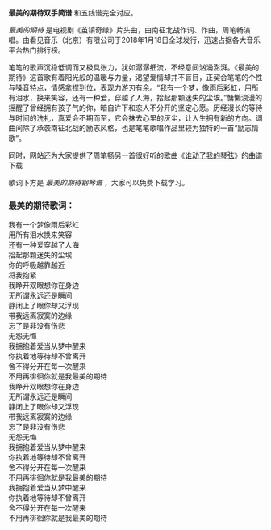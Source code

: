 

**最美的期待双手简谱** 和五线谱完全对应。

_最美的期待_
是电视剧《茧镇奇缘》片头曲，由南征北战作词、作曲，周笔畅演唱。由看见音乐（北京）有限公司于2018年1月18日全球发行，迅速占据各大音乐平台热门排行榜。

笔笔的歌声沉稳低调而又极具张力，犹如潺潺细流，不经意间汹涌澎湃。《最美的期待》这首歌有着阳光般的温暖与力量，渴望爱情却并不盲目，正契合笔笔的个性与嗓音特点，情感拿捏到位，表现力游刃有余。“我有一个梦，像雨后彩虹，用所有泪水，换来笑容，还有一种爱，穿越了人海，拾起那颗迷失的尘埃。”慵懒浪漫的摇醒了曾经拥有孩子气的你，暗自许下和恋人不分开的坚定心愿。历经漫长的等待与时间的洗礼，真爱会不期而至，它会抹去心里的灰尘，让人生拥有新的方向。词曲间除了承袭南征北战的励志风格，也是笔笔歌唱作品里较为独特的一首“励志情歌”。

同时，网站还为大家提供了周笔畅另一首很好听的歌曲《[谁动了我的琴弦](Music-5949-谁动了我的琴弦-周笔畅.html
"谁动了我的琴弦")》的曲谱下载

歌词下方是 _最美的期待钢琴谱_ ，大家可以免费下载学习。

### 最美的期待歌词：

我有一个梦像雨后彩虹  
用所有泪水换来笑容  
还有一种爱穿越了人海  
拾起那颗迷失的尘埃  
你的呼吸越靠越近  
将我抱紧  
我睁开双眼想你在身边  
无所谓永远还是瞬间  
静闭上了眼你却又浮现  
带我远离寂寞的边缘  
忘了是非没有伤悲  
无怨无悔  
我拥抱着爱当从梦中醒来  
你执着地等待却不曾离开  
舍不得分开在每一次醒来  
不用再徘徊你就是我最美的期待  
我睁开双眼想你在身边  
无所谓永远还是瞬间  
静闭上了眼你却又浮现  
带我远离寂寞的边缘  
忘了是非没有伤悲  
无怨无悔  
我拥抱着爱当从梦中醒来  
你执着地等待却不曾离开  
舍不得分开在每一次醒来  
不用再徘徊你就是我最美的期待  
我拥抱着爱当从梦中醒来  
你执着地等待却不曾离开  
舍不得分开在每一次醒来  
不用再徘徊你就是我最美的期待

